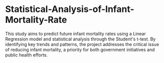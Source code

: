 # Statistical-Analysis-of-Infant-Mortality-Rate
This study aims to predict future infant mortality rates using a Linear Regression model and statistical analysis through the Student's t-test. By identifying key trends and patterns, the project addresses the critical issue of reducing infant mortality, a priority for both government initiatives and public health efforts.
